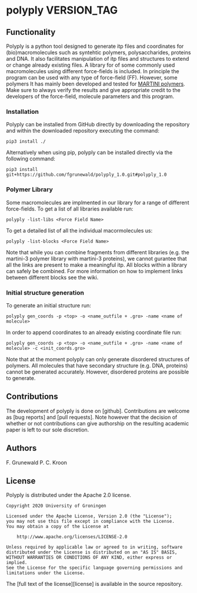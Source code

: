 # polyply VERSION_TAG

## Functionality
Polyply is a python tool designed to generate itp files and coordinates for (bio)macromolecules such as syntehtic polymers, polysaccharides, proteins and DNA. It also facilitates manipulation of itp files and structures to extend or change already existing files. A library for of some commonly used macromolecules using different force-fields is included. In principle the program can be used with any type of force-field (FF). However, some polymers  It has mainly been developed and tested for [MARTINI polymers](http://www.cgmartini.nl/index.php/force-field-parameters/polymers). Make sure to always verify the results and give appropriate credit to the developers of the force-field, molecule parameters and this program. 

### Installation
Polyply can be installed from GitHub directly by downloading the repository and within the downloaded repository executing the command:
```
pip3 install ./
```
Alternatively when using pip, polyply can be installed directly via the following command: 
```
pip3 install git+https://github.com/fgrunewald/polyply_1.0.git#polyply_1.0
```

### Polymer Library
Some macromolecules are implmented in our library for a range of different force-fields. To get a list of all libraries available run:
```
polyply -list-libs <Force Field Name> 
```
To get a detailed list of all the individual macormolecules us:
```
polyply -list-blocks <Force Field Name> 
```
Note that while you can combine fragments from different libraries (e.g. the martini-3 polymer library with martini-3 proteins), we cannot gurantee that all the links are present to make a meaningful itp. All blocks within a library can safely be combined. For more information on how to implement links between different blocks see the wiki.  

### Initial structure generation
To generate an initial structure run:
```
polyply gen_coords -p <top> -o <name_outfile + .gro> -name <name of molecule>
```
In order to append coordinates to an already existing coordinate file run:
```
polyply gen_coords -p <top> -o <name_outfile + .gro> -name <name of molecule> -c <init_coords.gro>
```
Note that at the moment polyply can only generate disordered structures of polymers. All molecules that have secondary structure (e.g. DNA, proteins) cannot be generated accurately. However, disordered proteins are possible to generate. 

## Contributions
The development of polyply is done on [github]. Contributions
are welcome as [bug reports] and [pull requests]. Note however that the
decision of whether or not contributions can give authorship on the resulting
academic paper is left to our sole discretion.

## Authors
F. Grunewald
P. C. Kroon

## License

Polyply is distributed under the Apache 2.0 license.

    Copyright 2020 University of Groningen

	Licensed under the Apache License, Version 2.0 (the "License");
	you may not use this file except in compliance with the License.
	You may obtain a copy of the License at

		http://www.apache.org/licenses/LICENSE-2.0

	Unless required by applicable law or agreed to in writing, software
	distributed under the License is distributed on an "AS IS" BASIS,
	WITHOUT WARRANTIES OR CONDITIONS OF ANY KIND, either express or implied.
	See the License for the specific language governing permissions and
	limitations under the License.

The [full text of the license][license] is available in the source repository.
